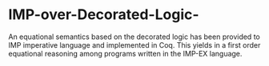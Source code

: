 IMP-over-Decorated-Logic-
=========================

An equational semantics based on the decorated logic has been provided to IMP imperative language and implemented in Coq. This yields in a first order equational reasoning among programs written in the IMP-EX language. 
